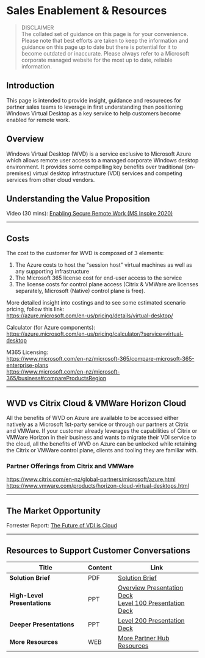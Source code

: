 # Sales Enablement & Resources

> DISCLAIMER  
> The collated set of guidance on this page is for your convenience. Please note that best efforts are taken
> to keep the information and guidance on this page up to date but there is potential for it to become outdated 
> or inaccurate. Please always refer to a Microsoft corporate managed website for the most up to date, reliable information.

## Introduction
This page is intended to provide insight, guidance and resoureces for partner sales teams to leverage in first understanding then positioning Windows Virtual Desktop as a key service to help customers become enabled for remote work.  

## Overview
Windows Virtual Desktop (WVD) is a service exclusive to Microsoft Azure which allows remote user access to a managed corporate Windows desktop environment. It provides some compelling key benefits over traditional (on-premises) virtual desktop infrastructure (VDI) services and competing services from other cloud vendors.  

## Understanding the Value Proposition
Video (30 mins): [Enabling Secure Remote Work (MS Inspire 2020)](https://myinspire.microsoft.com/sessions/371d3fb4-026c-4d7c-a1db-8d8bac2ee98a?source=sessions)

***

## Costs
The cost to the customer for WVD is composed of 3 elements:
1. The Azure costs to host the "session host" virtual machines as well as any supporting infrastructure
2. The Microsoft 365 license cost for end-user access to the service
3. The license costs for control plane access (Citrix & VMWare are licenses separately, Microsoft (Native) control plane is free).

More detailed insight into costings and to see some estimated scenario pricing, follow this link:  
https://azure.microsoft.com/en-us/pricing/details/virtual-desktop/

Calculator (for Azure components):  
https://azure.microsoft.com/en-us/pricing/calculator/?service=virtual-desktop  

M365 Licensing:  
https://www.microsoft.com/en-nz/microsoft-365/compare-microsoft-365-enterprise-plans  
https://www.microsoft.com/en-nz/microsoft-365/business#compareProductsRegion

***

## WVD vs Citrix Cloud & VMWare Horizon Cloud
All the benefits of WVD on Azure are available to be accessed either natively as a Microsoft 1st-party service or through our partners at Citrix and VMWare. If your customer already leverages the capabilities of Citrix or VMWare Horizon in their business and wants to migrate their VDI service to the cloud, all the benefits of WVD on Azure can be unlocked while retaining the Citrix or VMWare control plane, clients and tooling they are familiar with.

### Partner Offerings from Citrix and VMWare
https://www.citrix.com/en-nz/global-partners/microsoft/azure.html  
https://www.vmware.com/products/horizon-cloud-virtual-desktops.html 

***



## The Market Opportunity
Forrester Report: [The Future of VDI is Cloud](https://azure.microsoft.com/en-gb/resources/the-future-of-vdi-is-cloud/)  
  
***

   
## Resources to Support Customer Conversations

|        Title          |  Content  |  Link                                                    |
| --------------------- | --------- |--------------------------------------------------------- |
| **Solution Brief**   |  PDF     | [Solution Brief](https://www.microsoft.com/azure/partners/resources/windows-virtual-desktop-solution-brief) |
| **High-Level Presentations**   |  PPT     | [Overview Presentation Deck](https://www.microsoft.com/azure/partners/resources/windows-virtual-desktop-deck)  <br/>  [Level 100 Presentation Deck](https://www.microsoft.com/azure/partners/resources/microsoft-windows-virtual-desktop-level-100-overview)  |
| **Deeper Presentations**   |  PPT     | [Level 200 Presentation Deck](https://www.microsoft.com/azure/partners/resources/windows-virtual-desktop-l200-presentation) | 
| **More Resources** | WEB | [More Partner Hub Resources](https://www.microsoft.com/azure/partners/resources?filters=migrate-existing-apps,windows-virtual-desktop) |

